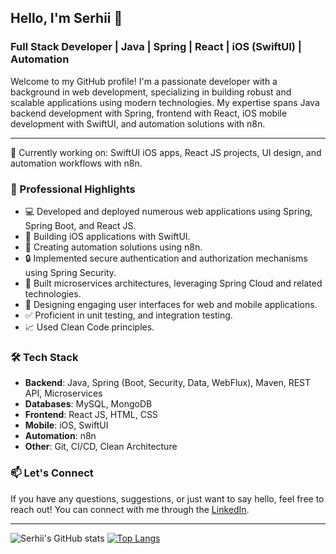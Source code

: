## Hello, I'm Serhii 👋
### Full Stack Developer | Java | Spring | React | iOS (SwiftUI) | Automation
Welcome to my GitHub profile! I'm a passionate developer with a background in web development, specializing in building robust and scalable applications using modern technologies. My expertise spans Java backend development with Spring, frontend with React, iOS mobile development with SwiftUI, and automation solutions with n8n.
___

🔭 Currently working on: SwiftUI iOS apps, React JS projects, UI design, and automation workflows with n8n.

### 💼 Professional Highlights
* 💻 Developed and deployed numerous web applications using Spring, Spring Boot, and React JS.
* 📱 Building iOS applications with SwiftUI.
* 🤖 Creating automation solutions using n8n.
* 🔒 Implemented secure authentication and authorization mechanisms using Spring Security.
* 🚀 Built microservices architectures, leveraging Spring Cloud and related technologies.
* 🎨 Designing engaging user interfaces for web and mobile applications.
* ✅ Proficient in unit testing, and integration testing.
* 📈 Used Clean Code principles.

### 🛠️ Tech Stack
* **Backend**: Java, Spring (Boot, Security, Data, WebFlux), Maven, REST API, Microservices
* **Databases**: MySQL, MongoDB
* **Frontend**: React JS, HTML, CSS
* **Mobile**: iOS, SwiftUI
* **Automation**: n8n
* **Other**: Git, CI/CD, Clean Architecture

### 📫 Let's Connect
If you have any questions, suggestions, or just want to say hello, feel free to reach out! You can connect with me through the [LinkedIn](https://www.linkedin.com/in/serhii-salatin/).
___

![Serhii's GitHub stats](https://github-readme-stats.vercel.app/api?username=sltnsrh&theme=dark&show_icons=true&include_all_commits=true)
[![Top Langs](https://github-readme-stats.vercel.app/api/top-langs/?username=sltnsrh&layout=compact&theme=dark)](https://github.com/anuraghazra/github-readme-stats)
<!--
**sltnsrh/sltnsrh** is a ✨ _special_ ✨ repository because its `README.md` (this file) appears on your GitHub profile.

Here are some ideas to get you started:

- 🔭 I’m currently working on ...
- 🌱 I’m currently learning ...
- 👯 I’m looking to collaborate on ...
- 🤔 I’m looking for help with ...
- 💬 Ask me about ...
- 📫 How to reach me: ...
- 😄 Pronouns: ...
- ⚡ Fun fact: ...
-->

